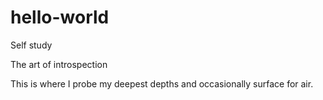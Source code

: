 # hello-world
Self study

The art of introspection

This is where I probe my deepest depths and occasionally surface for air.

